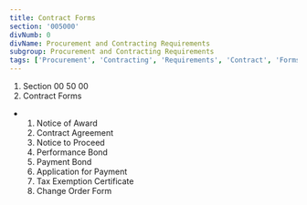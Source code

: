 ```yaml
---
title: Contract Forms
section: '005000'
divNumb: 0
divName: Procurement and Contracting Requirements
subgroup: Procurement and Contracting Requirements
tags: ['Procurement', 'Contracting', 'Requirements', 'Contract', 'Forms']
---
```


   1. Section 00 50 00
   1. Contract Forms

* 
	1. Notice of Award
	2. Contract Agreement
	3. Notice to Proceed
	4. Performance Bond
	5. Payment Bond
	6. Application for Payment
	7. Tax Exemption Certificate
	8. Change Order Form

